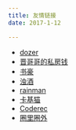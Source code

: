 ```yaml
---
title: 友情链接
date: 2017-1-12

---
```


- [dozer](https://www.dozer.cc)<input type='hidden' value='08-龚昱阳'/>
- [晋哥哥的私房钱](http://jingege.me/)
- [书豪](http://www.caosh.me/)<input type='hidden' value='07-曹书豪'/>
- [浊酒](http://blog.xujif.com/)<input type='hidden' value='09-许继峰'/>
- [rainman](http://www.cnblogs.com/rainman/)
- [卡基猫](https://darkerthanblack.org)<input type='hidden' value='10-学叔李孝通'/>
- [Coderec](http://coderec.cn/)<input type='hidden' value='11-崔宝森'/>
- [圈里圈外](http://www.circleblog.net/)<input type='hidden' value='10-刘磊'/>